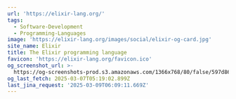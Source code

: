 ```yaml
---
url: 'https://elixir-lang.org/'
tags:
  - Software-Development
  - Programming-Languages
image: 'https://elixir-lang.org/images/social/elixir-og-card.jpg'
site_name: Elixir
title: The Elixir programming language
favicon: 'https://elixir-lang.org/favicon.ico'
og_screenshot_url: >-
  https://og-screenshots-prod.s3.amazonaws.com/1366x768/80/false/597d862ddb283e49ebd771ee077af08990da1839fe1a37a77f42754028b24efb.jpeg
og_last_fetch: 2025-03-07T05:19:02.899Z
last_jina_request: '2025-03-09T06:09:11.669Z'
---
```


